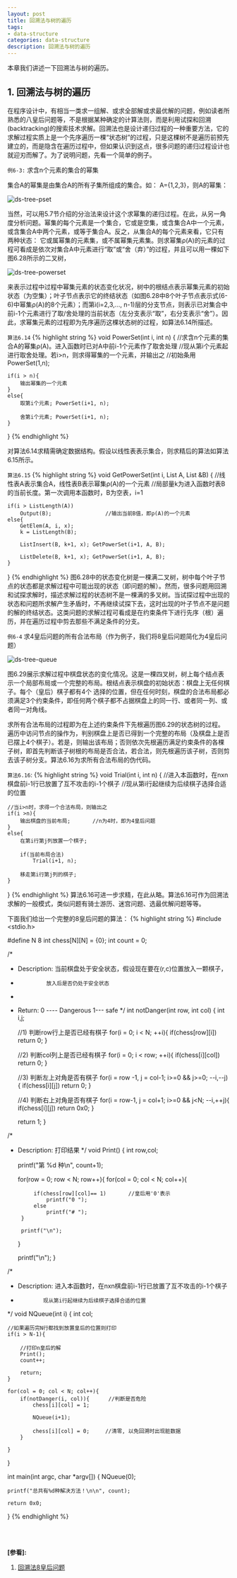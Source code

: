 ```yaml
---
layout: post
title: 回溯法与树的遍历
tags:
- data-structure
categories: data-structure
description: 回溯法与树的遍历
---
```



本章我们讲述一下回溯法与树的遍历。


<!-- more -->

## 1. 回溯法与树的遍历
在程序设计中，有相当一类求一组解、或求全部解或求最优解的问题，例如读者所熟悉的八皇后问题等，不是根据某种确定的计算法则，而是利用试探和回溯(backtracking)的搜索技术求解。回溯法也是设计递归过程的一种重要方法，它的求解过程实质上是一个先序遍历一棵“状态树”的过程，只是这棵树不是遍历前预先建立的，而是隐含在遍历过程中，但如果认识到这点，很多问题的递归过程设计也就迎刃而解了。为了说明问题，先看一个简单的例子。

```例6-3:``` 求含n个元素的集合的幂集

集合A的幂集是由集合A的所有子集所组成的集合。如： A={1,2,3}，则A的幂集：

![ds-tree-pset](https://ivanzz1001.github.io/records/assets/img/data_structure/ds_tree_pset.jpg)


当然，可以用5.7节介绍的分治法来设计这个求幂集的递归过程。在此，从另一角度分析问题。幂集的每个元素是一个集合，它或是空集，或含集合A中一个元素，或含集合A中两个元素，或等于集合A。反之，从集合A的每个元素来看，它只有两种状态： 它或属幂集的元素集，或不属幂集元素集。则求幂集ρ(A)的元素的过程可看成是依次对集合A中元素进行“取”或“舍（弃）”的过程，并且可以用一棵如下图6.28所示的二叉树，

![ds-tree-powerset](https://ivanzz1001.github.io/records/assets/img/data_structure/ds_tree_powerset.jpg)

来表示过程中过程中幂集元素的状态变化状况，树中的根结点表示幂集元素的初始状态（为空集）；叶子节点表示它的终结状态（如图6.28中8个叶子节点表示式(6-6)中幂集ρ(A)的8个元素）；而第i(i=2,3,..., n-1)层的分支节点，则表示已对集合中前i-1个元素进行了取/舍处理的当前状态（左分支表示“取”，右分支表示“舍”）。因此，求幂集元素的过程即为先序遍历这棵状态树的过程，如算法6.14所描述。

```算法6.14```
{% highlight string %}
void PowerSet(int i, int n)
{
	//求含n个元素的集合A的幂集ρ(A)。进入函数时已对A中前i-1个元素作了取舍处理
	//现从第i个元素起进行取舍处理。若i>n，则求得幂集的一个元素，并输出之
	//初始条用PowerSet(1,n);
	
	if(i > n){
		输出幂集的一个元素
	}
	else{
		取第i个元素; PowerSet(i+1, n);
		
		舍第i个元素; PowerSet(i+1, n);
	}
}
{% endhighlight %}


对算法6.14求精需确定数据结构。假设以线性表表示集合，则求精后的算法如算法6.15所示。

```算法6.15```
{% highlight string %}
void GetPowerSet(int i, List A, List &B)
{
	//线性表A表示集合A，线性表B表示幂集ρ(A)的一个元素
	//局部量k为进入函数时表B的当前长度。第一次调用本函数时，B为空表，i=1
	
	
	if(i > ListLength(A))
		Output(B);                 //输出当前B值，即ρ(A)的一个元素
	else{
		GetElem(A, i, x);
		k = ListLength(B);
		
		ListInsert(B, k+1, x); GetPowerSet(i+1, A, B);
		
		ListDelete(B, k+1, x); GetPowerSet(i+1, A, B);
	}
}
{% endhighlight %}
图6.28中的状态变化树是一棵满二叉树，树中每个叶子节点的状态都是求解过程中可能出现的状态（即问题的解）。然而，很多问题用回溯和试探求解时，描述求解过程的状态树不是一棵满的多叉树。当试探过程中出现的状态和问题所求解产生矛盾时，不再继续试探下去，这时出现的叶子节点不是问题的解的终结状态。这类问题的求解过程可看成是在约束条件下进行先序（根）遍历，并在遍历过程中剪去那些不满足条件的分支。

```例6-4``` 求4皇后问题的所有合法布局（作为例子，我们将8皇后问题简化为4皇后问题）

![ds-tree-queue](https://ivanzz1001.github.io/records/assets/img/data_structure/ds_tree_queue.jpg)


图6.29展示求解过程中棋盘状态的变化情况。这是一棵四叉树，树上每个结点表示一个局部布局或一个完整的布局。根结点表示棋盘的初始状态：棋盘上无任何棋子。每个（皇后）棋子都有4个 选择的位置，但在任何时刻，棋盘的合法布局都必须满足3个约束条件，即任何两个棋子都不占据棋盘上的同一行、或者同一列、或者同一对角线。

求所有合法布局的过程即为在上述约束条件下先根遍历图6.29的状态树的过程。遍历中访问节点的操作为，判别棋盘上是否已得到一个完整的布局（及棋盘上是否已摆上4个棋子）。若是，则输出该布局；否则依次先根遍历满足约束条件的各棵子树，即首先判断该子树根的布局是否合法，若合法，则先根遍历该子树，否则剪去该子树分支。算法6.16为求所有合法布局的伪代码。

```算法6.16```:
{% highlight string %}
void Trial(int i, int n)
{
	//进入本函数时，在nxn棋盘前i-1行已放置了互不攻击的i-1个棋子
	//现从第i行起继续为后续棋子选择合适的位置
	
	//当i>n时，求得一个合法布局，则输出之
	if(i >n){
		输出棋盘的当前布局;       //n为4时，即为4皇后问题
	}
	else{
		在第i行第j列放置一个棋子;
		
		if(当前布局合法)
			Trial(i+1, n);
			
		移走第i行第j列的棋子;	
	}

}
{% endhighlight %}
算法6.16可进一步求精，在此从略。算法6.16可作为回溯法求解的一般模式，类似问题有骑士游历、迷宫问题、选最优解问题等等。

下面我们给出一个完整的8皇后问题的算法：
{% highlight string %}
#include <stdio.h>


#define N 8
int chess[N][N] = {0};
int count = 0;

/*
 * Description: 当前棋盘处于安全状态，假设现在要在(r,c)位置放入一颗棋子，
 *              放入后是否仍处于安全状态
 *
 * Return: 0 ---- Dangerous   1--- safe
 */
int notDanger(int row, int col)
{
	int i,j;
	
	//1) 判断row行上是否已经有棋子
	for(i = 0; i < N; ++i){
		if(chess[row][i])
			return 0;
	}
	
	//2) 判断col列上是否已经有棋子
	for(i = 0; i < row; ++i){
		if(chess[i][col])
			return 0;
	}
	
	//3) 判断左上对角是否有棋子
	for(i = row -1, j = col-1; i>=0 && j>=0; --i,--j){
		if(chess[i][j])
			return 0;
	}

	//4) 判断右上对角是否有棋子
	for(i = row-1, j = col+1; i>=0 && j<N; --i,++j){
		if(chess[i][j])
			return 0x0;
	}

	return 1;
}


/*
 * Description: 打印结果
 */
void Print() 
{
	int row,col;

	printf("第 %d 种\n", count+1);
	
	for(row = 0; row < N; row++){
		for(col = 0; col < N; col++){

			if(chess[row][col]== 1)       //皇后用'0'表示
				printf("0 ");
			else
				printf("# ");
		}
		
		printf("\n");
	}
	
	printf("\n");
}


/*
 * Description: 进入本函数时，在nxn棋盘前i-1行已放置了互不攻击的i-1个棋子
 *             现从第i行起继续为后续棋子选择合适的位置
 */
void NQueue(int i)
{
	int col;
	
	//如果遍历完N行都找到放置皇后的位置则打印
	if(i > N-1){

		//打印n皇后的解
		Print();
		count++;

		return;
	}
	
	for(col = 0; col < N; col++){
		if(notDanger(i, col)){      //判断是否危险
			chess[i][col] = 1;
			
			NQueue(i+1);

			chess[i][col] = 0;     //清零, 以免回溯时出现脏数据
		}

	}

}

int main(int argc, char *argv[])
{
	NQueue(0);

	printf("总共有%d种解决方法！\n\n", count);
	
	return 0x0;
}
{% endhighlight %}

<br />
<br />

**[参看]:**

1. [回溯法8皇后问题](https://blog.csdn.net/qq_42552533/article/details/86684045)


<br />
<br />
<br />


